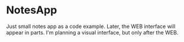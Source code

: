 # NotesApp
Just small notes app as a code example.
Later, the WEB interface will appear in parts.
I'm planning a visual interface, but only after the WEB.
